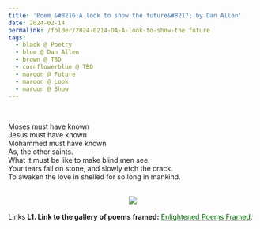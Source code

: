 ```yaml
---
title: 'Poem &#8216;A look to show the future&#8217; by Dan Allen'
date: 2024-02-14
permalink: /folder/2024-0214-DA-A-look-to-show-the future
tags:
  - black @ Poetry
  - blue @ Dan Allen
  - brown @ TBD
  - cornflowerblue @ TBD
  - maroon @ Future
  - maroon @ Look
  - maroon @ Show
---
```


<br>

<p>
Moses must have known<br>
Jesus must have known<br>
Mohammed must have known<br>
As, the other saints.<br>
What it must be like to make blind men see.<br>
Your tears fall on stone, and slowly etch the crack.<br>
To awaken the love in shelled for so long in mankind.<br>
</p>

<br>

<div style="text-align: center"><img src="https://pub-419291371d4c44a1b438e7d5a9e4e904.r2.dev/Poem_'A_look_to_show_the_future'_by_Dan_Allen.jpg" /></div>

<br>

<wave-list>
<list-title color="DarkSeaGreen" width="25">Links</list-title>
  <list-item color="BlanchedAlmond"  width="285"><b> L1. Link to the gallery of poems framed:</b> <a href="https://imageevent.com/sahaja/art/enlightenedpoemsframed"><font color="DarkGreen">Enlightened Poems Framed</font></a>. </list-item>
</wave-list>